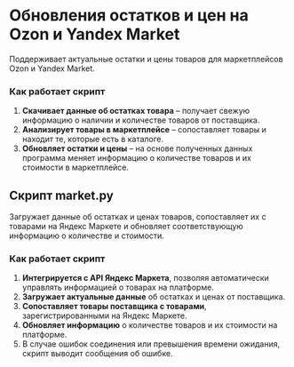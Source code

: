 # Обновления остатков и цен на Ozon и Yandex Market 

Поддерживает актуальные остатки и цены товаров для маркетплейсов Ozon и Yandex Market.   

### Как работает скрипт

1. **Скачивает данные об остатках товара** – получает свежую информацию о наличии и количестве товаров от поставщика.
2. **Анализирует товары в маркетплейсе** – сопоставляет товары и находит те, которые есть в каталоге.
3. **Обновляет остатки и цены** – на основе полученных данных программа меняет информацию о количестве товаров и их стоимости в маркетплейсе.  

## Скрипт market.py   

Загружает данные об остатках и ценах товаров, сопоставляет их с товарами на Яндекс Маркете и обновляет соответствующую информацию о количестве и стоимости.   

### Как работает скрипт   

1. **Интегрируется с API Яндекс Маркета**, позволяя автоматически управлять информацией о товарах на платформе.
2. **Загружает актуальные данные** об остатках и ценах от поставщика.
3. **Сопоставляет товары поставщика с товарами**, зарегистрированными на Яндекс Маркете.
4. **Обновляет информацию** о количестве товаров и их стоимости на платформе.
5. В случае ошибок соединения или превышения времени ожидания, скрипт выводит сообщения об ошибке.
